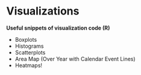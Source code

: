 # Visualizations
 **Useful snippets of visualization code (R)**

* Boxplots
* Histograms
* Scatterplots
* Area Map (Over Year with Calendar Event Lines)
* Heatmaps!
